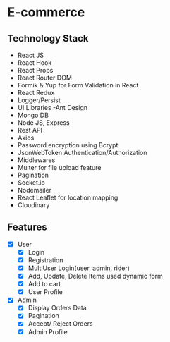 
# E-commerce




## Technology Stack
- React JS
- React Hook
- React Props
- React Router DOM
- Formik & Yup for Form Validation in React
- React Redux
- Logger/Persist
- UI Libraries -Ant Design
- Mongo DB
- Node JS, Express
- Rest API
- Axios
- Password encryption using Bcrypt
- JsonWebToken Authentication/Authorization
- Middlewares
- Multer for file upload feature
- Pagination
- Socket.io
- Nodemailer
- React Leaflet for location mapping
- Cloudinary

## Features
- [x] User
  - [x] Login
  - [x] Registration
  - [x] MultiUser Login(user, admin, rider)
  - [x] Add, Update, Delete Items used dynamic form
  - [x] Add to cart
  - [x] User Profile
- [x] Admin
  - [x] Display Orders Data
  - [x] Pagination
  - [x] Accept/ Reject Orders
  - [x] Admin Profile
